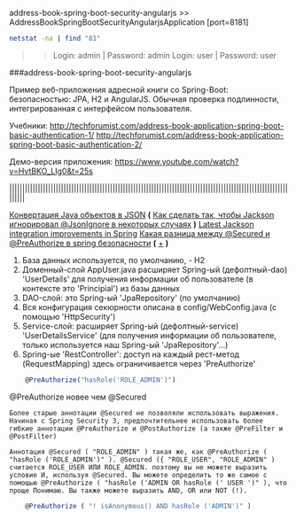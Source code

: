 
address-book-spring-boot-security-angularjs >> AddressBookSpringBootSecurityAngularjsApplication [port=8181]
```bash
netstat -na | find "81"
```
>> Login: admin | Password: admin
>> Login: user | Password: user


###address-book-spring-boot-security-angularjs

Пример веб-приложения адресной книги со Spring-Boot: безопасностью: JPA, H2 и AngularJS.
Обычная проверка подлинности, интегрированная с интерфейсом пользователя.

Учебники:
http://techforumist.com/address-book-application-spring-boot-basic-authentication-1/
http://techforumist.com/address-book-application-spring-boot-basic-authentication-2/

Демо-версия приложения: 
https://www.youtube.com/watch?v=HvtBKO_LIg0&t=25s

||||||||||||||||||||||||||||||||||||||||||||||||||||||||||||||||||||||||||||||||||||||||||||||||||||||||||||||||||

[Конвертация Java объектов в JSON](https://devcolibri.com/конвертация-java-объектов-в-json) **(** [Как сделать так, чтобы Jackson игнорировал @JsonIgnore в некоторых случаях](https://ru.stackoverflow.com/questions/723899/Как-сделать-так-чтобы-jackson-игнорировал-jsonignore-в-некоторых-случаях) **)**
[Latest Jackson integration improvements in Spring](https://spring.io/blog/2014/12/02/latest-jackson-integration-improvements-in-spring)
[Какая разница между @Secured и @PreAuthorize в spring безопасности](http://qaru.site/questions/54475/whats-the-difference-between-secured-and-preauthorize-in-spring-security-3) **(** [+](https://stackoverflow.com/questions/11841156/preauthorize-annotation-not-working-spring-security) **)**

1. База данных используется, по умолчанию, - H2
2. Доменный-слой AppUser.java расширяет Spring-ый (дефолтный-dao) 'UserDetails' для получения информации об пользователе (в контексте это 'Principial') из базы данных
3. DAO-слой: это Spring-ый 'JpaRepository' (по умолчанию)
4. Вся конфигурация секюрности описана в config/WebConfig.java (с помощью 'HttpSecurity')
5. Service-слой: расширяет Spring-ый (дефолтный-service) 'UserDetailsService' (для получения информации об пользователе, только используется наш Spring-ый 'JpaRepository'...)
6. Spring-ые 'RestController': доступ на каждый рест-метод (RequestMapping) здесь ограничивается через 'PreAuthorize'
```javascript
    @PreAuthorize("hasRole('ROLE_ADMIN')")
```

@PreAuthorize новее чем @Secured

    Более старые аннотации @Secured не позволяли использовать выражения. Начиная с Spring Security 3, предпочтительнее использовать более гибкие аннотации @PreAuthorize и @PostAuthorize (а также @PreFilter и @PostFilter)
    
    Аннотация @Secured ( "ROLE_ADMIN" ) такая же, как @PreAuthorize ( "hasRole ('ROLE_ADMIN')" ). @Secured ({ "ROLE_USER", "ROLE_ADMIN" ) считается ROLE_USER ИЛИ ROLE_ADMIN. поэтому вы не можете выразить условие И, используя @Secured. Вы можете определить то же самое с помощью @PreAuthorize ( "hasRole ('ADMIN OR hasRole (' USER ')" ), что проще Понимаю. Вы также можете выразить AND, OR или NOT (!).
    
```javascript
    @PreAuthorize ( "! isAnonymous() AND hasRole ('ADMIN')" )
```
